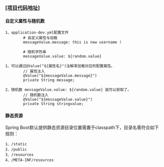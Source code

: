 ### [[项目代码地址]](https://github.com/AndyCZY/czy-study-spring-boot "项目代码地址")  

#### 自定义属性与随机数
    1、application-dev.yml配置文件
            # 自定义属性与加载
            messageValue.message: this is new username !
            
            # 随机字符串
            messageValue.value: ${random.value}
    
    1、可以通过@Value("${属性名}")注解来加载对应的配置属性。
            // 属性注入
        	@Value("${messageValue.message}")
        	private String message;
    
    2、随机数 messageValue.value: ${random.value} 就可以获取了。
            // 随机数注入
            @Value("${messageValue.value}")
            private String stringvalue;
    
#### 静态资源
Spring Boot默认提供静态资源目录位置需置于classpath下，目录名需符合如下规则：    

    1、/static
    2、/public
    3、/resources
    4、/META-INF/resources